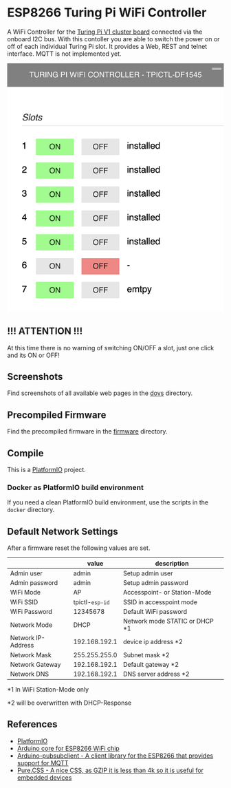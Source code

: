 # ESP8266 Turing Pi WiFi Controller

A WiFi Controller for the [Turing Pi V1 cluster board](https://turingpi.com/) connected via the onboard I2C bus. With this contoller you are able to switch the power on or off of each individual Turing Pi slot.
It provides a Web, REST and telnet interface. MQTT is not implemented yet.

![root page](./docs/img/img01.png)

## !!! ATTENTION !!!

At this time there is no warning of switching ON/OFF a slot, just one click and its ON or OFF!

## Screenshots

Find screenshots of all available web pages in the [dovs](./docs/) directory.

## Precompiled Firmware

Find the precompiled firmware in the [firmware](https://github.com/thorsten-l/ESP8266-TuringPi-WiFi-Controller/tree/master/firmware) directory.

## Compile

This is a [PlatformIO](https://platformio.org/) project.

### Docker as PlatformIO build environment

If you need a clean PlatformIO build environment, use the scripts in the `docker` directory.

## Default Network Settings

After a firmware reset the following values are set.

|                            | value                 | description                           |
| -------------------------- | --------------------- | ------------------------------------- |
| Admin user                 | admin                 | Setup admin user                      |
| Admin password             | admin                 | Setup admin password                  |
| WiFi Mode                  | AP                    | Accesspoint- or Station-Mode          |
| WiFi SSID                  | tpictl-`esp-id`       | SSID in accesspoint mode              |
| WiFi Password              | 12345678              | Default WiFi password                 |
| Network Mode               | DHCP                  | Network mode STATIC or DHCP \*1       |
| Network IP-Address         | 192.168.192.1         | device ip address \*2                 |
| Network Mask               | 255.255.255.0         | Subnet mask \*2                       |
| Network Gateway            | 192.168.192.1         | Default gateway \*2                   |
| Network DNS                | 192.168.192.1         | DNS server address \*2                |

\*1 In WiFi Station-Mode only

\*2 will be overwritten with DHCP-Response


## References

- [PlatformIO](https://platformio.org/)
- [Arduino core for ESP8266 WiFi chip](https://github.com/esp8266/Arduino)
- [Arduino-pubsubclient - A client library for the ESP8266 that provides support for MQTT](https://github.com/knolleary/pubsubclient)
- [Pure.CSS - A nice CSS, as GZIP it is less than 4k so it is useful for embedded devices](https://purecss.io/)
